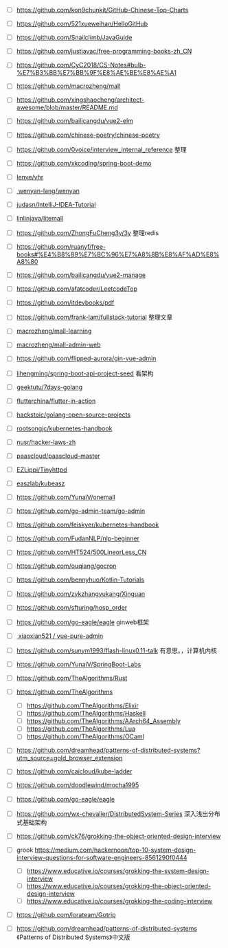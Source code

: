 



- [ ] https://github.com/kon9chunkit/GitHub-Chinese-Top-Charts
- [ ] https://github.com/521xueweihan/HelloGitHub
- [ ] https://github.com/Snailclimb/JavaGuide
- [ ] https://github.com/justjavac/free-programming-books-zh_CN
- [ ] https://github.com/CyC2018/CS-Notes#bulb-%E7%B3%BB%E7%BB%9F%E8%AE%BE%E8%AE%A1
- [ ] https://github.com/macrozheng/mall
- [ ] https://github.com/xingshaocheng/architect-awesome/blob/master/README.md
- [ ] https://github.com/bailicangdu/vue2-elm
- [ ] https://github.com/chinese-poetry/chinese-poetry
- [ ] https://github.com/0voice/interview_internal_reference 整理
- [ ] https://github.com/xkcoding/spring-boot-demo
- [ ] [lenve/vhr](https://github.com/lenve/vhr)
- [ ] [ wenyan-lang/wenyan](https://github.com/wenyan-lang/wenyan)
- [ ] [judasn/IntelliJ-IDEA-Tutorial](https://github.com/judasn/IntelliJ-IDEA-Tutorial)
- [ ] [linlinjava/litemall](https://github.com/linlinjava/litemall)
- [ ] https://github.com/ZhongFuCheng3y/3y 整理redis
- [ ] https://github.com/ruanyf/free-books#%E4%B8%89%E7%BC%96%E7%A8%8B%E8%AF%AD%E8%A8%80 
- [ ] https://github.com/bailicangdu/vue2-manage 
- [ ] https://github.com/afatcoder/LeetcodeTop  
- [ ] https://github.com/itdevbooks/pdf
- [ ] https://github.com/frank-lam/fullstack-tutorial 整理文章
- [ ] [macrozheng/mall-learning](https://github.com/macrozheng/mall-learning)
- [ ] [macrozheng/mall-admin-web](https://github.com/macrozheng/mall-admin-web)
- [ ] https://github.com/flipped-aurora/gin-vue-admin
- [ ] [lihengming/spring-boot-api-project-seed](https://github.com/lihengming/spring-boot-api-project-seed)  看架构
- [ ] [geektutu/7days-golang](https://github.com/geektutu/7days-golang)
- [ ] [flutterchina/flutter-in-action](https://github.com/flutterchina/flutter-in-action)
- [ ] [hackstoic/golang-open-source-projects](https://github.com/hackstoic/golang-open-source-projects)
- [ ] [rootsongjc/kubernetes-handbook](https://github.com/rootsongjc/kubernetes-handbook)
- [ ] [nusr/hacker-laws-zh](https://github.com/nusr/hacker-laws-zh)
- [ ] [paascloud/paascloud-master](https://github.com/paascloud/paascloud-master)
- [ ] [EZLippi/Tinyhttpd](https://github.com/EZLippi/Tinyhttpd)
- [ ] [easzlab/kubeasz](https://github.com/easzlab/kubeasz)
- [ ] https://github.com/YunaiV/onemall
- [ ] https://github.com/go-admin-team/go-admin
- [ ] https://github.com/feiskyer/kubernetes-handbook
- [ ] https://github.com/FudanNLP/nlp-beginner
- [ ] https://github.com/HT524/500LineorLess_CN
- [ ] https://github.com/ouqiang/gocron
- [ ] https://github.com/bennyhuo/Kotlin-Tutorials
- [ ] https://github.com/zykzhangyukang/Xinguan 
- [ ] https://github.com/sfturing/hosp_order
- [ ] https://github.com/go-eagle/eagle    ginweb框架
- [ ]  [ xiaoxian521 / vue-pure-admin](https://github.com/xiaoxian521/vue-pure-admin)
- [ ]  https://github.com/sunym1993/flash-linux0.11-talk 有意思。，计算机内核
- [ ]  https://github.com/YunaiV/SpringBoot-Labs
- [ ]  https://github.com/TheAlgorithms/Rust
- [ ] https://github.com/TheAlgorithms
  - [ ]  https://github.com/TheAlgorithms/Elixir
  - [ ]  https://github.com/TheAlgorithms/Haskell
  - [ ]  https://github.com/TheAlgorithms/AArch64_Assembly
  - [ ]  https://github.com/TheAlgorithms/Lua
  - [ ]  https://github.com/TheAlgorithms/OCaml
- [ ] https://github.com/dreamhead/patterns-of-distributed-systems?utm_source=gold_browser_extension
- [ ] https://github.com/caicloud/kube-ladder
- [ ] https://github.com/doodlewind/mocha1995
- [ ] https://github.com/go-eagle/eagle
- [ ] https://github.com/wx-chevalier/DistributedSystem-Series 深入浅出分布式基础架构
- [ ] https://github.com/ck76/grokking-the-object-oriented-design-interview
- [ ] grook  https://medium.com/hackernoon/top-10-system-design-interview-questions-for-software-engineers-8561290f0444
  - [ ] https://www.educative.io/courses/grokking-the-system-design-interview
  - [ ] https://www.educative.io/courses/grokking-the-object-oriented-design-interview
  - [ ] https://www.educative.io/courses/grokking-the-coding-interview
- [ ] https://github.com/lorateam/Gotrip
- [ ] https://github.com/dreamhead/patterns-of-distributed-systems 《Patterns of Distributed Systems》中文版

